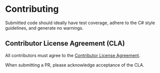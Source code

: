 # Contributing

Submitted code should ideally have test coverage, adhere to the C# style guidelines, and generate no warnings.

## Contributor License Agreement (CLA)
All contributors must agree to the [Contributor License Agreement](contributor_license_agreement.md).

When submitting a PR, please acknowledge acceptance of the CLA.
